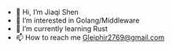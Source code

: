 - 👋 Hi, I’m Jiaqi Shen
- 👀 I’m interested in Golang/Middleware
- 🌱 I’m currently learning Rust
- 📫 How to reach me Gleiphir2769@gmail.com

<!---
Gleiphir2769/Gleiphir2769 is a ✨ special ✨ repository because its `README.md` (this file) appears on your GitHub profile.
You can click the Preview link to take a look at your changes.
--->
